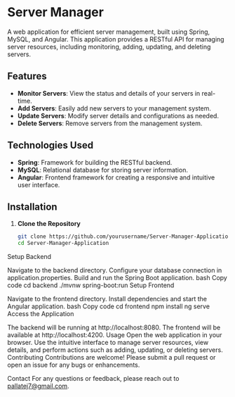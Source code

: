 # Server Manager

A web application for efficient server management, built using Spring, MySQL, and Angular. This application provides a RESTful API for managing server resources, including monitoring, adding, updating, and deleting servers.

## Features

- **Monitor Servers**: View the status and details of your servers in real-time.
- **Add Servers**: Easily add new servers to your management system.
- **Update Servers**: Modify server details and configurations as needed.
- **Delete Servers**: Remove servers from the management system.

## Technologies Used

- **Spring**: Framework for building the RESTful backend.
- **MySQL**: Relational database for storing server information.
- **Angular**: Frontend framework for creating a responsive and intuitive user interface.

## Installation

1. **Clone the Repository**

   ```bash
   git clone https://github.com/yourusername/Server-Manager-Application.git
   cd Server-Manager-Application
Setup Backend

Navigate to the backend directory.
Configure your database connection in application.properties.
Build and run the Spring Boot application.
bash
Copy code
cd backend
./mvnw spring-boot:run
Setup Frontend

Navigate to the frontend directory.
Install dependencies and start the Angular application.
bash
Copy code
cd frontend
npm install
ng serve
Access the Application

The backend will be running at http://localhost:8080.
The frontend will be available at http://localhost:4200.
Usage
Open the web application in your browser.
Use the intuitive interface to manage server resources, view details, and perform actions such as adding, updating, or deleting servers.
Contributing
Contributions are welcome! Please submit a pull request or open an issue for any bugs or enhancements.

Contact
For any questions or feedback, please reach out to pallatej7@gmail.com.
